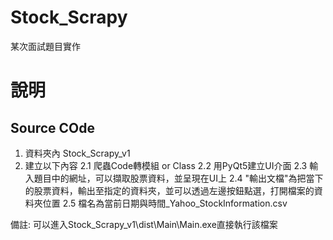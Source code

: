 # Stock_Scrapy
某次面試題目實作

# 說明
## Source COde
1. 資料夾內 Stock_Scrapy_v1 
2. 建立以下內容
2.1 爬蟲Code轉模組 or Class
2.2 用PyQt5建立UI介面
2.3 輸入題目中的網址，可以擷取股票資料，並呈現在UI上
2.4 "輸出文檔"為把當下的股票資料，輸出至指定的資料夾，並可以透過左邊按鈕點選，打開檔案的資料夾位置
2.5 檔名為當前日期與時間_Yahoo_StockInformation.csv

備註: 可以進入Stock_Scrapy_v1\dist\Main\Main.exe直接執行該檔案
